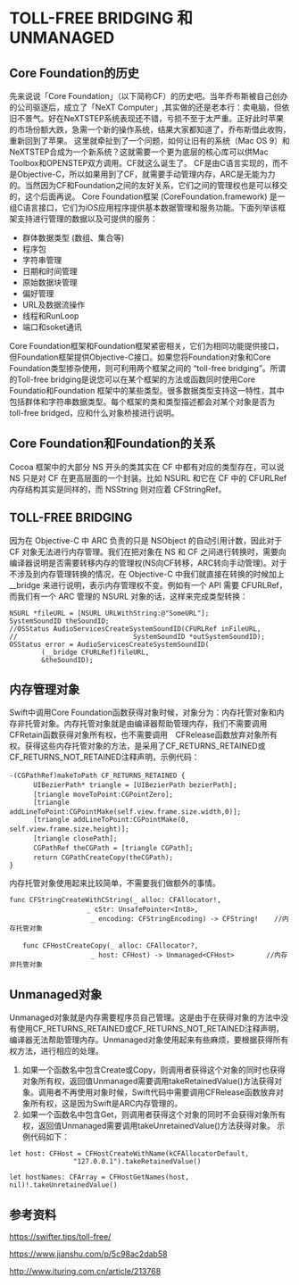 # TOLL-FREE BRIDGING 和 UNMANAGED
## Core Foundation的历史
先来说说「Core Foundation」（以下简称CF）的历史吧。当年乔布斯被自己创办的公司驱逐后，成立了「NeXT Computer」,其实做的还是老本行：卖电脑，但依旧不景气。好在NeXTSTEP系统表现还不错，亏损不至于太严重。正好此时苹果的市场份额大跌，急需一个新的操作系统，结果大家都知道了，乔布斯借此收购，重新回到了苹果。
这里就牵扯到了一个问题，如何让旧有的系统（Mac OS 9）和NeXTSTEP合成为一个新系统？这就需要一个更为底层的核心库可以供Mac Toolbox和OPENSTEP双方调用。CF就这么诞生了。
CF是由C语言实现的，而不是Objective-C，所以如果用到了CF，就需要手动管理内存，ARC是无能为力的。当然因为CF和Foundation之间的友好关系，它们之间的管理权也是可以移交的，这个后面再说。
Core Foundation框架 (CoreFoundation.framework) 是一组C语言接口，它们为iOS应用程序提供基本数据管理和服务功能。下面列举该框架支持进行管理的数据以及可提供的服务：

+ 群体数据类型 (数组、集合等)
+ 程序包
+ 字符串管理
+ 日期和时间管理
+ 原始数据块管理
+ 偏好管理
+ URL及数据流操作
+ 线程和RunLoop
+ 端口和soket通讯

Core Foundation框架和Foundation框架紧密相关，它们为相同功能提供接口，但Foundation框架提供Objective-C接口。如果您将Foundation对象和Core Foundation类型掺杂使用，则可利用两个框架之间的 “toll-free bridging”。所谓的Toll-free bridging是说您可以在某个框架的方法或函数同时使用Core Foundatio和Foundation 框架中的某些类型。很多数据类型支持这一特性，其中包括群体和字符串数据类型。每个框架的类和类型描述都会对某个对象是否为 toll-free bridged，应和什么对象桥接进行说明。

## Core Foundation和Foundation的关系
Cocoa 框架中的大部分 NS 开头的类其实在 CF 中都有对应的类型存在，可以说 NS 只是对 CF 在更高层面的一个封装。比如 NSURL 和它在 CF 中的 CFURLRef 内存结构其实是同样的，而 NSString 则对应着 CFStringRef。

## TOLL-FREE BRIDGING
因为在 Objective-C 中 ARC 负责的只是 NSObject 的自动引用计数，因此对于 CF 对象无法进行内存管理。我们在把对象在 NS 和 CF 之间进行转换时，需要向编译器说明是否需要转移内存的管理权(NS向CF转移，ARC转向手动管理)。对于不涉及到内存管理转换的情况，在 Objective-C 中我们就直接在转换的时候加上 __bridge 来进行说明，表示内存管理权不变。例如有一个 API 需要 CFURLRef，而我们有一个 ARC 管理的 NSURL 对象的话，这样来完成类型转换：

```
NSURL *fileURL = [NSURL URLWithString:@"SomeURL"];
SystemSoundID theSoundID;
//OSStatus AudioServicesCreateSystemSoundID(CFURLRef inFileURL,
//                             SystemSoundID *outSystemSoundID);
OSStatus error = AudioServicesCreateSystemSoundID(
        (__bridge CFURLRef)fileURL,
        &theSoundID);
```

## 内存管理对象
Swift中调用Core Foundation函数获得对象时候，对象分为：内存托管对象和内存非托管对象。内存托管对象就是由编译器帮助管理内存，我们不需要调用CFRetain函数获得对象所有权，也不需要调用　CFRelease函数放弃对象所有权。获得这些内存托管对象的方法，是采用了CF_RETURNS_RETAINED或CF_RETURNS_NOT_RETAINED注释声明，示例代码：

```
-(CGPathRef)makeToPath CF_RETURNS_RETAINED { 　　
      UIBezierPath* triangle = [UIBezierPath bezierPath]; 　　 
      [triangle moveToPoint:CGPointZero]; 　　
      [triangle addLineToPoint:CGPointMake(self.view.frame.size.width,0)]; 　　
      [triangle addLineToPoint:CGPointMake(0, self.view.frame.size.height)]; 　　 
      [triangle closePath]; 　　 
      CGPathRef theCGPath = [triangle CGPath]; 　　
      return CGPathCreateCopy(theCGPath); 　　
}
```

内存托管对象使用起来比较简单，不需要我们做额外的事情。

```
func CFStringCreateWithCString(_ alloc: CFAllocator!, 
                　　_ cStr: UnsafePointer<Int8>,
                　　 _ encoding: CFStringEncoding) -> CFString!    //内存托管对象

　　func CFHostCreateCopy(_ alloc: CFAllocator?,
                　　 _ host: CFHost) -> Unmanaged<CFHost>        //内存非托管对象
```

## Unmanaged对象
Unmanaged对象就是内存需要程序员自己管理。这是由于在获得对象的方法中没有使用CF_RETURNS_RETAINED或CF_RETURNS_NOT_RETAINED注释声明，编译器无法帮助管理内存。Unmanaged对象使用起来有些麻烦，要根据获得所有权方法，进行相应的处理。

1. 如果一个函数名中包含Create或Copy，则调用者获得这个对象的同时也获得对象所有权，返回值Unmanaged需要调用takeRetainedValue()方法获得对象。调用者不再使用对象时候，Swift代码中需要调用CFRelease函数放弃对象所有权，这是因为Swift是ARC内存管理的。
2. 如果一个函数名中包含Get，则调用者获得这个对象的同时不会获得对象所有权，返回值Unmanaged需要调用takeUnretainedValue()方法获得对象。 示例代码如下：

```
let host: CFHost = CFHostCreateWithName(kCFAllocatorDefault, 
                "127.0.0.1").takeRetainedValue()

let hostNames: CFArray = CFHostGetNames(host, nil)!.takeUnretainedValue()
```

## 参考资料
https://swifter.tips/toll-free/

https://www.jianshu.com/p/5c98ac2dab58

http://www.ituring.com.cn/article/213768